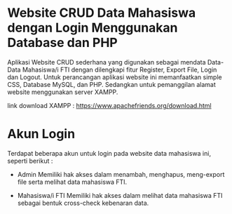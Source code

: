# Website CRUD Data Mahasiswa dengan Login Menggunakan Database dan PHP

Aplikasi Website CRUD sederhana yang digunakan sebagai mendata Data-Data Mahasiswa/i FTI dengan dilengkapi fitur Register, Export File, Login dan Logout. Untuk perancangan aplikasi website ini memanfaatkan simple CSS, Database MySQL, dan PHP. Sedangkan untuk pemanggilan alamat website menggunakan server XAMPP.

link download XAMPP : https://www.apachefriends.org/download.html

# Akun Login
Terdapat beberapa akun untuk login pada website data mahasiswa ini, seperti berikut :

- Admin
  Memiliki hak akses dalam menambah, menghapus, meng-export file serta melihat data mahasiswa FTI.
  
- Mahasiswa/i FTI
  Memiliki hak akses dalam melihat data mahasiswa FTI sebagai bentuk cross-check kebenaran data.

